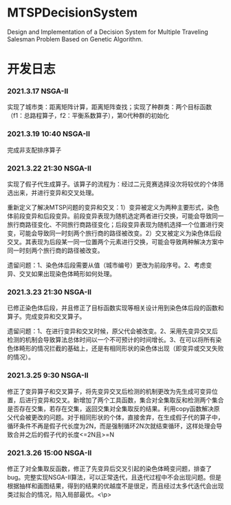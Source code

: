 # MTSPDecisionSystem
Design and Implementation of a Decision System for Multiple Traveling Salesman Problem Based on Genetic Algorithm.

# 开发日志
### 2021.3.17 NSGA-II 

<p>实现了城市类：距离矩阵计算，距离矩阵查找；实现了种群类：两个目标函数（f1：总路程算子，f2：平衡系数算子），第0代种群的初始化</p>

### 2021.3.19 10:40 NSGA-II 

<p>完成非支配排序算子</p>

### 2021.3.22 21:30 NSGA-II 

<p>实现了假子代生成算子。该算子的流程为：经过二元竞赛选择没次将较优的个体筛选出来，并进行变异和交叉处理。</p>

<p>重新定义了解决MTSP问题的变异和交叉：1）变异被定义为两种主要形式，染色体前段变异和后段变异。前段变异表现为随机选定两者进行交换，可能会导致同一旅行商路径变化、不同旅行商路径变化；后段变异表现为随机选择一个位置进行突变，可能会导致同一时刻两个旅行商的路径被改变。2）交叉被定义为染色体后段交叉。其表现为后段某一同一位置两个元素进行交换，可能会导致两种解决方案中同一时刻两个旅行商的路径被改变。</p>

<p>遗留问题：1、染色体后段需要从值（城市编号）更改为前段序号。2、考虑变异、交叉如果出现染色体畸形如何处理。</p>

### 2021.3.23 21:30 NSGA-II

<p>已修正染色体后段，并且修正了目标函数实现等相关设计用到染色体后段的函数和算子。完成变异和交叉算子。</p>

<p>遗留问题：1、在进行变异和交叉时候，原父代会被改变。2、采用先变异交叉后检测的机制会导致算法总体时间以一个不可预计的时间增长。3、在可以将所有染色体畸形的情况拦截的基础上，还是有相同形状的染色体出现（即变异或交叉失败的情况）。</p>

### 2021.3.25 9:30 NSGA-II

<p>修正了变异算子和交叉算子，将先变异交叉后检测的机制更改为先生成可变异位置，后进行变异和交叉。新增加了两个工具函数，集合对全集取反和检测两个集合是否存在交集，若存在交集，返回交集对全集取反的结果。利用copy函数解决原父代会被更改的问题。对于相同形状的个体，直接舍弃，在生成假子代的算子中，循环条件不再是假子代长度为2N，而是强制循环2N次就结束循环，这样处理会导致合并之后的假子代的长度<=2N且>=N</p>

### 2021.3.26 15:00 NSGA-II

<p>修正了对全集取反函数，修正了先变异后交叉引起的染色体畸变问题，排查了bug。完整实现NSGA-II算法，可以正常迭代，且迭代过程中不会出现问题。但是根据抽样和画图结果，得到的结果的优越度不是很足，而且经过太多代迭代会出现类过拟合的情况，陷入局部最优。<\p>